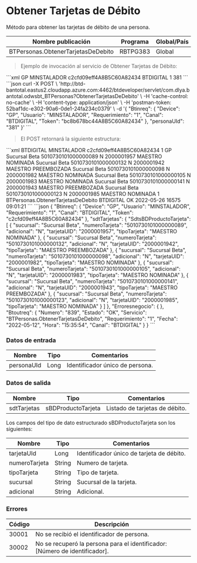 # Obtener Tarjetas de Débito 

Método para obtener las tarjetas de débito de una persona. 

Nombre publicación | Programa | Global/País 
--------- | ----------- | ----------- 
BTPersonas.ObtenerTarjetasDeDebito | RBTPG383 | Global 

> Ejemplo de invocación al servicio de Obtener Tarjetas de Débito: 

<code-group> 
<code-block title="XML" active> 
```xml 
<soapenv:Envelope xmlns:soapenv="http://schemas.xmlsoap.org/soap/envelope/" xmlns:bts="http://uy.com.dlya.bantotal/BTSOA/"> 
   <soapenv:Header/> 
   <soapenv:Body> 
      <bts:BTPersonas.ObtenerTarjetasDeDebito> 
         <bts:Btinreq> 
            <bts:Device>GP</bts:Device> 
            <bts:Usuario>MINSTALADOR</bts:Usuario> 
            <bts:Token>c2cfd09eff4A8B5C60A82434</bts:Token> 
            <bts:Canal>BTDIGITAL</bts:Canal> 
            <bts:Requerimiento>1</bts:Requerimiento> 
         </bts:Btinreq> 
         <bts:personaUId>381</bts:personaUId> 
      </bts:BTPersonas.ObtenerTarjetasDeDebito> 
   </soapenv:Body> 
</soapenv:Envelope> 
``` 
</code-block> 

<code-block title="JSON"> 
```json 
curl -X POST \ 
    'http://btd-bantotal.eastus2.cloudapp.azure.com:4462/btdeveloper/servlet/com.dlya.bantotal.odwsbt_BTPersonas?ObtenerTarjetasDeDebito' \ 
    -H 'cache-control: no-cache' \ 
    -H 'content-type: application/json' \ 
    -H 'postman-token: 52baf1dc-e302-90a6-0de1-24fa234c0379' \ 
    -d '{ 
    "Btinreq": { 
        "Device": "GP", 
        "Usuario": "MINSTALADOR", 
        "Requerimiento": "1", 
        "Canal": "BTDIGITAL", 
        "Token": "bc8b678bc44A8B5C60A82434" 
    }, 
   "personaUId": "381" 
}' 
``` 
</code-block> 
</code-group> 

> El POST retornará la siguiente estructura: 

<code-group> 
<code-block title="XML" active> 
```xml 
<SOAP-ENV:Envelope xmlns:SOAP-ENV="http://schemas.xmlsoap.org/soap/envelope/" xmlns:xsd="http://www.w3.org/2001/XMLSchema" xmlns:SOAP-ENC="http://schemas.xmlsoap.org/soap/encoding/" xmlns:xsi="http://www.w3.org/2001/XMLSchema-instance"> 
   <SOAP-ENV:Body> 
      <BTPersonas.ObtenerTarjetasDeDebitoResponse xmlns="http://uy.com.dlya.bantotal/BTSOA/"> 
         <Btinreq> 
            <Canal>BTDIGITAL</Canal> 
            <Usuario>MINSTALADOR</Usuario> 
            <Token>c2cfd09eff4A8B5C60A82434</Token> 
            <Requerimiento>1</Requerimiento> 
            <Device>GP</Device> 
         </Btinreq> 
         <sdtTarjetas> 
            <SdtsBDProductoTarjeta> 
               <sucursal>Sucursal Beta</sucursal> 
               <numeroTarjeta>5010730101000000089</numeroTarjeta> 
               <adicional>N</adicional> 
               <tarjetaUID>2000001957</tarjetaUID> 
               <tipoTarjeta>MAESTRO NOMINADA</tipoTarjeta> 
            </SdtsBDProductoTarjeta> 
            <SdtsBDProductoTarjeta> 
               <sucursal>Sucursal Beta</sucursal> 
               <numeroTarjeta>5010730101000000132</numeroTarjeta> 
               <adicional>N</adicional> 
               <tarjetaUID>2000001942</tarjetaUID> 
               <tipoTarjeta>MAESTRO PREEMBOZADA</tipoTarjeta> 
            </SdtsBDProductoTarjeta> 
            <SdtsBDProductoTarjeta> 
               <sucursal>Sucursal Beta</sucursal> 
               <numeroTarjeta>5010730101000000098</numeroTarjeta> 
               <adicional>N</adicional> 
               <tarjetaUID>2000001982</tarjetaUID> 
               <tipoTarjeta>MAESTRO NOMINADA</tipoTarjeta> 
            </SdtsBDProductoTarjeta> 
            <SdtsBDProductoTarjeta> 
               <sucursal>Sucursal Beta</sucursal> 
               <numeroTarjeta>5010730101000000105</numeroTarjeta> 
               <adicional>N</adicional> 
               <tarjetaUID>2000001983</tarjetaUID> 
               <tipoTarjeta>MAESTRO NOMINADA</tipoTarjeta> 
            </SdtsBDProductoTarjeta> 
            <SdtsBDProductoTarjeta> 
               <sucursal>Sucursal Beta</sucursal> 
               <numeroTarjeta>5010730101000000141</numeroTarjeta> 
               <adicional>N</adicional> 
               <tarjetaUID>2000001943</tarjetaUID> 
               <tipoTarjeta>MAESTRO PREEMBOZADA</tipoTarjeta> 
            </SdtsBDProductoTarjeta> 
            <SdtsBDProductoTarjeta> 
               <sucursal>Sucursal Beta</sucursal> 
               <numeroTarjeta>5010730101000000123</numeroTarjeta> 
               <adicional>N</adicional> 
               <tarjetaUID>2000001985</tarjetaUID> 
               <tipoTarjeta>MAESTRO NOMINADA</tipoTarjeta> 
            </SdtsBDProductoTarjeta> 
         </sdtTarjetas> 
         <Erroresnegocio></Erroresnegocio> 
         <Btoutreq> 
            <Requerimiento>1</Requerimiento> 
            <Servicio>BTPersonas.ObtenerTarjetasDeDebito</Servicio> 
            <Canal>BTDIGITAL</Canal> 
            <Estado>OK</Estado> 
            <Fecha>2022-05-26</Fecha> 
            <Numero>16575</Numero> 
            <Hora>09:01:21</Hora> 
         </Btoutreq> 
      </BTPersonas.ObtenerTarjetasDeDebitoResponse> 
   </SOAP-ENV:Body> 
</SOAP-ENV:Envelope> 
``` 
</code-block> 

<code-block title="JSON"> 
```json 
{ 
    "Btinreq": { 
        "Device": "GP", 
        "Usuario": "MINSTALADOR", 
        "Requerimiento": "1", 
        "Canal": "BTDIGITAL", 
        "Token": "c2cfd09eff4A8B5C60A82434" 
    }, 
    "sdtTarjetas": { 
        "SdtsBDProductoTarjeta": [ 
        { 
            "sucursal": "Sucursal Beta", 
            "numeroTarjeta": "5010730101000000089", 
            "adicional": "N", 
            "tarjetaUID": "2000001957", 
            "tipoTarjeta": "MAESTRO NOMINADA" 
        }, 
        { 
            "sucursal": "Sucursal Beta", 
            "numeroTarjeta": "5010730101000000132", 
            "adicional": "N", 
            "tarjetaUID": "2000001942", 
            "tipoTarjeta": "MAESTRO PREEMBOZADA" 
        }, 
        { 
            "sucursal": "Sucursal Beta", 
            "numeroTarjeta": "5010730101000000098", 
            "adicional": "N", 
            "tarjetaUID": "2000001982", 
            "tipoTarjeta": "MAESTRO NOMINADA" 
        }, 
        { 
            "sucursal": "Sucursal Beta", 
            "numeroTarjeta": "5010730101000000105", 
            "adicional": "N", 
            "tarjetaUID": "2000001983", 
            "tipoTarjeta": "MAESTRO NOMINADA" 
        }, 
        { 
            "sucursal": "Sucursal Beta", 
            "numeroTarjeta": "5010730101000000141", 
            "adicional": "N", 
            "tarjetaUID": "2000001943", 
            "tipoTarjeta": "MAESTRO PREEMBOZADA" 
        }, 
        { 
            "sucursal": "Sucursal Beta", 
            "numeroTarjeta": "5010730101000000123", 
            "adicional": "N", 
            "tarjetaUID": "2000001985", 
            "tipoTarjeta": "MAESTRO NOMINADA" 
        } 
        ] 
    }, 
    "Erroresnegocio": { 
    }, 
    "Btoutreq": { 
        "Numero": "839", 
        "Estado": "OK", 
        "Servicio": "BTPersonas.ObtenerTarjetasDeDebito", 
        "Requerimiento": "1", 
        "Fecha": "2022-05-12", 
        "Hora": "15:35:54", 
        "Canal": "BTDIGITAL" 
    } 
} 
``` 
</code-block> 
</code-group> 

### Datos de entrada 

Nombre | Tipo | Comentarios 
--------- | ----------- | ----------- 
personaUId | Long | Identificador único de persona.  

### Datos de salida 

Nombre | Tipo | Comentarios 
--------- | ----------- | ----------- 
sdtTarjetas | sBDProductoTarjeta | Listado de tarjetas de débito.  

Los campos del tipo de dato estructurado sBDProductoTarjeta son los siguientes: 

Nombre | Tipo | Comentarios 
--------- | ----------- | ----------- 
tarjetaUId | Long | Identificador único de tarjeta de débito. 
numeroTarjeta | String | Numero de tarjeta. 
tipoTarjeta | String | Tipo de tarjeta. 
sucursal | String | Sucursal de la tarjeta. 
adicional | String | Adicional.   

### Errores 

Código | Descripción 
--------- | ----------- 
30001 | No se recibió el identificador de persona. 
30002 | No se recuperó la persona para el identificador: [Número de identificador]. 

 
